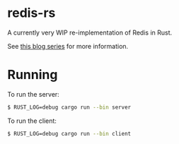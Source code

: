 # redis-rs

A currently very WIP re-implementation of Redis in Rust. 

See [this blog series](https://blog.jverkamp.com/series/cloning-redis-in-rust/) for more information. 

# Running

To run the server:

```bash
$ RUST_LOG=debug cargo run --bin server
```

To run the client:

```bash
$ RUST_LOG=debug cargo run --bin client
```
